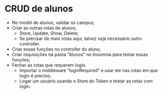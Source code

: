 # CRUD de alunos

- No model de alunos, validar os campos;
- Criar as outras rotas de alunos;
  - Store, Update, Show, Delete;
  - Se precisar de mais rotas aqui, talvez seja necessário outro controller.
- Criar essas funções no controller do aluno;
- Criar requisições na pasta "Alunos" no Insomnia para testar essas funções;
- Fechar as rotas que requerem login.
  - Importar o middleware "loginRequired" e usar ele nas rotas em que login é preciso;
  - Logar um usuário usando o Store do Token e testar as rotas com login.
